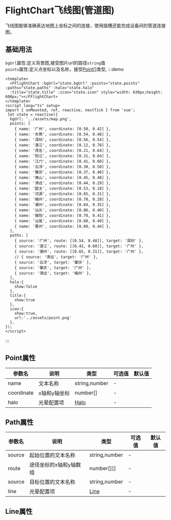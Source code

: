 # FlightChart飞线图(管道图)
飞线图能够准确表达地图上坐标之间的连接，使用插槽还能完成设备间的管道连接图。
## 基础用法
`bgUrl`属性:定义背景图,接受图片url的路径`string`值<br>
`points`属性:定义点坐标以及名称，接受[Point[]](#point)类型,
:::demo
```vue
<template>
  <FFlightChart :bgUrl="state.bgUrl" :points="state.points" :paths="state.paths" :halo="state.halo"
  :title="state.title" :icon="state.icon" style="width: 630px;height: 600px;"></FFlightChart>
</template>
<script lang="ts" setup>
import { onMounted, ref, reactive, nextTick } from 'vue';
 let state = reactive({
  bgUrl: '../assets/map.png',
  points: [
    { name: '广州', coordinate: [0.50, 0.42] },
    { name: '东莞', coordinate: [0.54, 0.48] },
    { name: '深圳', coordinate: [0.56, 0.54] },
    { name: '湛江', coordinate: [0.12, 0.78] },
    { name: '茂名', coordinate: [0.21, 0.64] },
    { name: '阳江', coordinate: [0.31, 0.64] },
    { name: '江门', coordinate: [0.41, 0.60] },
    { name: '云浮', coordinate: [0.30, 0.50] },
    { name: '肇庆', coordinate: [0.37, 0.40] },
    { name: '佛山', coordinate: [0.45, 0.48] },
    { name: '清远', coordinate: [0.44, 0.29] },
    { name: '韶关', coordinate: [0.53, 0.18] },
    { name: '河源', coordinate: [0.65, 0.31] },
    { name: '梅州', coordinate: [0.78, 0.28] },
    { name: '潮州', coordinate: [0.84, 0.35] },
    { name: '汕头', coordinate: [0.86, 0.40] },
    { name: '揭阳', coordinate: [0.78, 0.41] },
    { name: '汕尾', coordinate: [0.68, 0.49] },
    { name: '惠州', coordinate: [0.60, 0.44] },
  ],
  paths: [
    { source: '广州', route: [[0.54, 0.48]], target: '深圳' },
    { source: '湛江', route: [[0.41, 0.60]], target: '广州' },
    { source: '潮州', route: [[0.65, 0.31]], target: '广州' },
    // { source: '清远', target: '广州' },
    { source: '云浮', target: '肇庆' },
    { source: '肇庆', target: '广州' },
    { source: '清远', target: '梅州' },
  ],
  halo:{
    show:false
  },
  title:{
    show:true
  },
  icon:{
    show:true,
    url:'../assets/point.png'
  },
});
</script>
```
:::


## Point属性
| 参数名     | 说明         | 类型          | 可选值 | 默认值 |
| ---------- | ------------ | ------------- | ------ | ------ |
| name       | 文本名称     | string,number | -      |        |
| coordinate | x轴和y轴坐标 | number[]      | -      |        |
| halo       | 光晕配置项   | [Halo](#halo) | -      |        |

<span id="point"></span>

## Path属性
| 参数名 | 说明                   | 类型          | 可选值 | 默认值 |
| ------ | ---------------------- | ------------- | ------ | ------ |
| source | 起始位置的文本名称     | string,number | -      |        |
| route  | 途径坐标的x轴和y轴数组 | number[][]    | -      |        |
| source | 目标位置的文本名称     | string,number | -      |        |
| line   | 光晕配置项             | [Line](#line) | -      |        |

<span id="path"></span>

## Line属性

